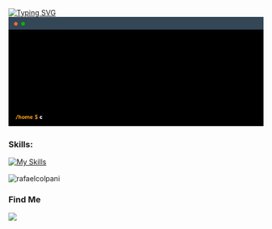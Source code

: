 <a href="https://git.io/typing-svg">
  <img src="https://readme-typing-svg.demolab.com?font=Fira+Code&pause=1000&color=FFFFFF&width=435&lines=01001000+01100101+01101100;Hello%2C+it's+Rafael+Colpani" alt="Typing SVG" />
</a>


<!--
  Terminal GIF -> https://www.terminalgif.com
-->
<div>
    <img src="./files/terminal.gif" alt="Terminal GIF"/>
</div>

### Skills:
[![My Skills](https://skillicons.dev/icons?i=cs,python,js,unity,unreal&perline=5)](https://skillicons.dev)

<p><img align="center" src="https://github-readme-stats.vercel.app/api/top-langs?username=rafaelcolpani&show_icons=true&locale=en&layout=compact" alt="rafaelcolpani" /></p>

### Find Me
<div>
    <a href="https://www.linkedin.com/in/rafaelcolpani/">
        <img src="https://skillicons.dev/icons?i=linkedin" />
    </a>
</div>
